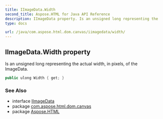 ```yaml
---
title: IImageData.Width
second_title: Aspose.HTML for Java API Reference
description: IImageData property. Is an unsigned long representing the actual width in pixels of the ImageData
type: docs

url: /java/com.aspose.html.dom.canvas/iimagedata/width/
---
```

## IImageData.Width property

Is an unsigned long representing the actual width, in pixels, of the ImageData.

```java
public ulong Width { get; }
```

### See Also

* interface [IImageData](../)
* package [com.aspose.html.dom.canvas](../../../com.aspose.html.dom.canvas/)
* package [Aspose.HTML](../../../)
